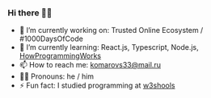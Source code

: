 ### Hi there 👋🏻

- 🔭 I’m currently working on: Trusted Online Ecosystem / #1000DaysOfCode
- 🌱 I’m currently learning: React.js, Typescript, Node.js, [HowProgrammingWorks](https://github.com/HowProgrammingWorks)
- 📫 How to reach me: komarovs33@mail.ru
- 🧔🏻‍ Pronouns: he / him
- ⚡ Fun fact: I studied programming at [w3shools](https://www.w3schools.com)
